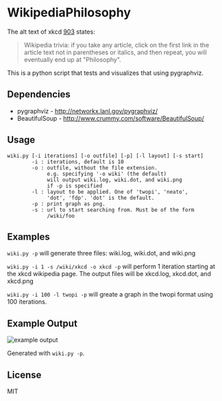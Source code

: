 WikipediaPhilosophy
===================

The alt text of xkcd [903](http://xkcd.com/903) states: 

> Wikipedia trivia: if you take any article, click on the first link
> in the article text not in parentheses or italics, and then repeat,
>  you will eventually end up at "Philosophy".

This is a python script that tests and visualizes that using pygraphviz.

## Dependencies

* pygraphviz - http://networkx.lanl.gov/pygraphviz/
* BeautifulSoup - http://www.crummy.com/software/BeautifulSoup/

## Usage

    wiki.py [-i iterations] [-o outfile] [-p] [-l layout] [-s start]
            -i : iterations, default is 10
            -o : outfile, without the file extension. 
                 e.g. specifying '-o wiki' (the default)
                 will output wiki.log, wiki.dot, and wiki.png
                 if -p is specified
            -l : layout to be applied. One of 'twopi', 'neato', 
                 'dot', 'fdp'. 'dot' is the default. 
            -p : print graph as png.
            -s : url to start searching from. Must be of the form
                 /wiki/foo

## Examples

`wiki.py -p` will generate three files: wiki.log, wiki.dot, and wiki.png

`wiki.py -i 1 -s /wiki/xkcd -o xkcd -p` will perform 1 iteration starting at the xkcd wikipedia page. The output files will be xkcd.log, xkcd.dot, and xkcd.png

`wiki.py -i 100 -l twopi -p` will greate a graph in the twopi format using 100 iterations.

## Example Output

![example output](http://github.com/jdtw/wikipediaphilosophy/example.png)

Generated with `wiki.py -p`.

## License

MIT
